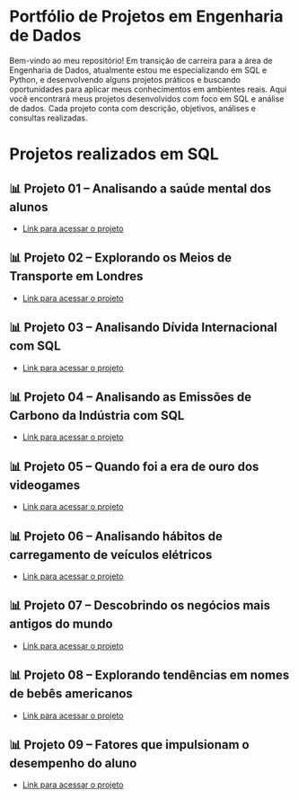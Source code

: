 # Portfólio de Projetos em Engenharia de Dados

Bem-vindo ao meu repositório! 
Em transição de carreira para a área de Engenharia de Dados, atualmente estou me especializando em SQL e Python, e desenvolvendo alguns projetos práticos e buscando oportunidades para aplicar meus conhecimentos em ambientes reais.
Aqui você encontrará meus projetos desenvolvidos com foco em SQL e análise de dados. Cada projeto conta com descrição, objetivos, análises e consultas realizadas.


# Projetos realizados em SQL

## 📊 Projeto 01 – Analisando a saúde mental dos alunos
- [Link para acessar o projeto](./Projeto_01.md)

## 📊 Projeto 02 – Explorando os Meios de Transporte em Londres
- [Link para acessar o projeto](./Projeto_02.md)

## 📊 Projeto 03 – Analisando Dívida Internacional com SQL
- [Link para acessar o projeto](./Projeto_03.md)

## 📊 Projeto 04 – Analisando as Emissões de Carbono da Indústria com SQL
- [Link para acessar o projeto](./Projeto_04.md)

## 📊 Projeto 05 – Quando foi a era de ouro dos videogames
- [Link para acessar o projeto](./Projeto_05.md)

## 📊 Projeto 06 – Analisando hábitos de carregamento de veículos elétricos
- [Link para acessar o projeto](./Projeto_06.md)

## 📊 Projeto 07 – Descobrindo os negócios mais antigos do mundo
- [Link para acessar o projeto](./Projeto_07.md)

## 📊 Projeto 08 – Explorando tendências em nomes de bebês americanos
- [Link para acessar o projeto](./Projeto_08.md)

## 📊 Projeto 09 – Fatores que impulsionam o desempenho do aluno
- [Link para acessar o projeto](./Projeto_09.md)





